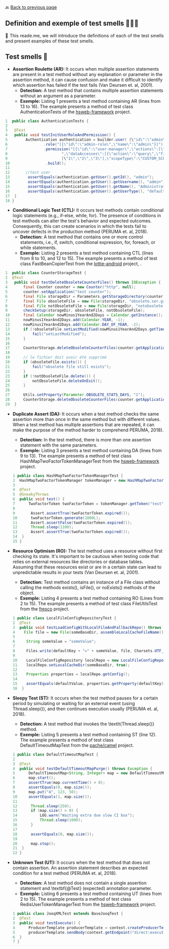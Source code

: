 🔙 <a href="README.md">Back to previous page</a> 


<p align="center">
 <h2>Definition and exemple of test smells 🐞🐞🐞</h2>
</p>

<p align="justify">📌 This reade.me, we will introduce the definitions of each of the test smells and present examples of these test smells. </i>  </p>

<p align="center">
 <h2>Test smells 🐞</h2>
</p>

* <b>Assertion Roulette (AR):</b>
  It occurs when multiple assertion statements are present in a test method without any explanation or parameter in the assertion
   method, it can cause confusion and make it difficult to identify which assertion has failed if the test fails (Van Deursen et. al, 2001).
    * <b>Detection:</b> A test method that contains multiple assertion statements without an argument as a parameter.
    * <b>Exemple:</b> Listing 1 presents a test method containing AR (lines from 13 to 16). The example presents a method of test class AuthenticationTests of the [hsweb-framework](https://github.com/hs-web/hsweb-framework.git) project.

```java
1  public class AuthenticationTests {
2
3   @Test
4   public void testInitUserRoleAndPermission() {
5        Authentication authentication = builder.user( {\"id\":\"admin\",\"username\":\"admin\",\"name\":\"Administrator\",\"userType\":\"default\"}")	
6                .role("[{\"id\":\"admin-role\",\"name\":\"admin\"}]")                
7                .permission("[{\"id\":\"user-manager\",\"actions\":[\"query\",\"get\",\"update\"]" +
8                        ",\"dataAccesses\":[{\"action\":\"query\",\"field\":\"test\",\"fields\":
9                        [\"1\",\"2\",\"3\"],\"scopeType\":\"CUSTOM_SCOPE\",\"type\":\"DENY_FIELDS\"}]}]")
10                .build();
11                
12       //test user
13        assertEquals(authentication.getUser().getId(), "admin");	
14        assertEquals(authentication.getUser().getUsername(), "admin");
15        assertEquals(authentication.getUser().getName(), "Administrator");
16        assertEquals(authentication.getUser().getUserType(), "default");
17  }
18 }
```

* <b>Conditional Logic Test (CTL):</b>
  It occurs test methods contain conditional logic statements (e.g., if-else, while, for). The presence of conditions in test methods can
  alter the test's behavior and expected outcomes. Consequently, this can create scenarios in which the tests fail to uncover defects in
  the production method (PERUMA et. al, 2018).
     * <b>Detection:</b> A test method that contains one or more control statements, i.e., if, switch, conditional expression, for, foreach, or while statements.
     * <b>Exemple:</b> Listing 2 presents a test method containing CTL (lines from 8 to 10, and 12 to 15). The example presents a method of test class FastBeanCopierTest from the [lottie-android](https://github.com/airbnb/lottie-android) project, .

``` java
1  public class CounterStorageTest {
2  @Test
3 	public void testDeleteObsoleteCounterFiles() throws IOException {
4 		final Counter counter = new Counter("http", null);
5 		counter.setApplication("test counter");
6 		final File storageDir = Parameters.getStorageDirectory(counter.getApplication());
7 		final File obsoleteFile = new File(storageDir, "obsolete.ser.gz");
8 		final File notObsoleteFile = new File(storageDir, "notobsolete.ser.gz");
9 		checkSetup(storageDir, obsoleteFile, notObsoleteFile);
10		final Calendar nowMinus1YearAnd2Days = Calendar.getInstance();
11		nowMinus1YearAnd2Days.add(Calendar.YEAR, -1);
12		nowMinus1YearAnd2Days.add(Calendar.DAY_OF_YEAR, -2);
13		if (!obsoleteFile.setLastModified(nowMinus1YearAnd2Days.getTimeInMillis())) {
14			fail("setLastModified");
15		}
16
17		CounterStorage.deleteObsoleteCounterFiles(counter.getApplication());
18
19		// le fichier doit avoir été supprimé
20		if (obsoleteFile.exists()) {
21			fail("obsolete file still exists");
22		}
23		if (!notObsoleteFile.delete()) {
24			notObsoleteFile.deleteOnExit();
25		}
26
27		Utils.setProperty(Parameter.OBSOLETE_STATS_DAYS, "1");
28		CounterStorage.deleteObsoleteCounterFiles(counter.getApplication());
29	}
```

 
* <b>Duplicate Assert (DA):</b>
  It occurs when a test method checks the same assertion more than once in the same method but with different values.
  When a test method has multiple assertions that are repeated, it can make the purpose of the method harder to comprehend PERUMA, 2018).
    * <b>Detection:</b> In the test method, there is more than one assertion statement with the same parameters.
    * <b>Exemple:</b>  Listing 3 presents a test method containing DA (lines from 9 to 13). The example presents a method of test class HashMapTwoFactorTokenManagerTest from the [hsweb-framework](https://github.com/hs-web/hsweb-framework.git) project.

  ``` java
  1 public class HashMapTwoFactorTokenManagerTest {
  2  HashMapTwoFactorTokenManager tokenManager = new HashMapTwoFactorTokenManager();
  3
  4  @Test
  5  @SneakyThrows
  6  public void test() {
  7      TwoFactorToken twoFactorToken = tokenManager.getToken("test", "test");
  8
  9       Assert.assertTrue(twoFactorToken.expired());
  10      twoFactorToken.generate(1000L);
  11      Assert.assertFalse(twoFactorToken.expired());
  12      Thread.sleep(1100);
  13      Assert.assertTrue(twoFactorToken.expired());
  14  }
  15 }

  ```
  
  
* <b>Resource Optimism (RO):</b>
  The test method uses a resource without first checking its state. It's important to be cautious when testing code
  that relies on external resources like directories or database tables. Assuming that these resources exist or are in a certain state can
  lead to unpredictable results in your tests (Van Deursen et. al, 2001).
    * <b>Detection:</b> Test method contains an instance of a File class without calling the methods exists(), isFile(), or noExists() methods of the object.
    * <b>Exemple:</b> Listing 4 presents a test method containing RO (Lines from 2 to 15). The example presents a method of test class FileUtilsTest from the [fresco]( https://github.com/facebook/fresco.git) project.
     
  ``` java
  1 public class LocalFileConfigRepositoryTest {	
  2  @Test	
  3  public void testLoadConfigWithLocalFileAndFallbackRepo() throws Exception {
  4    File file = new File(someBaseDir, assembleLocalCacheFileName());
  5 
  6     String someValue = "someValue";
  7 
  8     Files.write(defaultKey + "=" + someValue, file, Charsets.UTF_8);
  9 
  10    LocalFileConfigRepository localRepo = new LocalFileConfigRepository(someNamespace, upstreamRepo);
  11    localRepo.setLocalCacheDir(someBaseDir, true);
  12 
  13    Properties properties = localRepo.getConfig();
  14 
  15    assertEquals(defaultValue, properties.getProperty(defaultKey));
  16  }
  ```
  
* <b>Sleepy Test (ST):</b>
  It occurs when the test method pauses for a certain period by simulating or waiting for an external event (using Thread.sleep()),
  and then continues execution usually (PERUMA et. al, 2018).
    * <b>Detection:</b> A test method that invokes the \textit{Thread.sleep()} method.
    * <b>Exemple:</b> Listing 5 presents a test method containing ST (line 12). The example presents a method of test class DefaultTimeoutMapTest from the [pache/camel](https://github.com/apache/camel.git) project.
      
  ``` java
  1 public class DefaultTimeoutMapTest {
  2
  3  @Test
  4  public void testDefaultTimeoutMapPurge() throws Exception {
  5      DefaultTimeoutMap<String, Integer> map = new DefaultTimeoutMap<>(executor, 100);
  6      map.start();
  7      assertTrue(map.currentTime() > 0);
  8      assertEquals(0, map.size());
  9      map.put("A", 123, 50);
  10     assertEquals(1, map.size());
  11
  12      Thread.sleep(250);
  13      if (map.size() > 0) {
  14          LOG.warn("Waiting extra due slow CI box");
  15          Thread.sleep(1000);
  16      }
  17
  18      assertEquals(0, map.size());
  19
  20      map.stop();
  21  }
  22 }
  ```

  
* <b>Unknown Test (UT):</b>
  It occurs when the test method that does not contain assertion. An assertion statement describes an expected condition
  for a test method (PERUMA et. al, 2018).
    * <b>Detection:</b>  A test method does not contain a single assertion statement and \textbf{@Test} (expected) annotation parameter.
    * <b>Exemple:</b> Listing 6 presents a test method containing UT (lines from 2 to 15). The example presents a method of test class RedisUserTokenManagerTest from the [hsweb-framework](https://github.com/hs-web/hsweb-framework.git) project.
      
  ``` java
  1 public class JooqXMLTest extends BaseJooqTest {
  2  @Test
  3  public void testExecute() {
  4      ProducerTemplate producerTemplate = context.createProducerTemplate();
  5      producerTemplate.sendBody(context.getEndpoint("direct:execute"), ExchangePattern.InOut, "empty");
  6  }
  7 }
  ```

  
